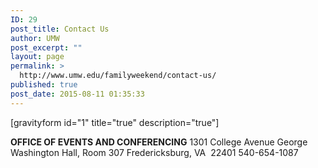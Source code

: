 ```yaml
---
ID: 29
post_title: Contact Us
author: UMW
post_excerpt: ""
layout: page
permalink: >
  http://www.umw.edu/familyweekend/contact-us/
published: true
post_date: 2015-08-11 01:35:33
---
```

[gravityform id="1" title="true" description="true"]

<strong>OFFICE OF EVENTS AND CONFERENCING</strong>
1301 College Avenue
George Washington Hall, Room 307
Fredericksburg, VA  22401
540-654-1087